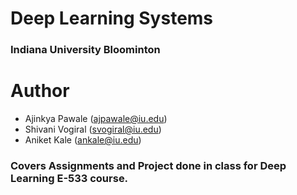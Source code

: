 
# Deep Learning Systems
### Indiana University Bloominton


# Author
- Ajinkya Pawale (ajpawale@iu.edu)
- Shivani Vogiral (svogiral@iu.edu)
- Aniket Kale (ankale@iu.edu)

### Covers Assignments and Project done in class for Deep Learning E-533 course.

